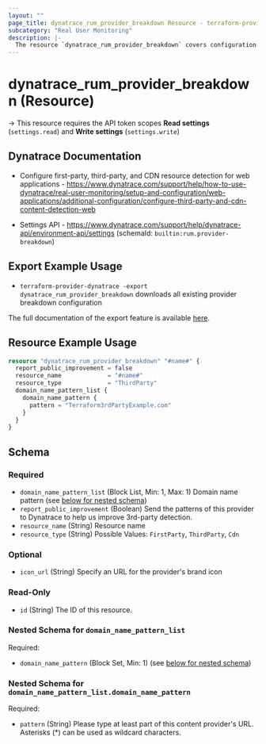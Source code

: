 ```yaml
---
layout: ""
page_title: dynatrace_rum_provider_breakdown Resource - terraform-provider-dynatrace"
subcategory: "Real User Monitoring"
description: |-
  The resource `dynatrace_rum_provider_breakdown` covers configuration for provider breakdown rules for real user monitoring
---
```


# dynatrace_rum_provider_breakdown (Resource)

-> This resource requires the API token scopes **Read settings** (`settings.read`) and **Write settings** (`settings.write`)

## Dynatrace Documentation

- Configure first-party, third-party, and CDN resource detection for web applications - https://www.dynatrace.com/support/help/how-to-use-dynatrace/real-user-monitoring/setup-and-configuration/web-applications/additional-configuration/configure-third-party-and-cdn-content-detection-web

- Settings API - https://www.dynatrace.com/support/help/dynatrace-api/environment-api/settings (schemaId: `builtin:rum.provider-breakdown`)

## Export Example Usage

- `terraform-provider-dynatrace -export dynatrace_rum_provider_breakdown` downloads all existing provider breakdown configuration

The full documentation of the export feature is available [here](https://registry.terraform.io/providers/dynatrace-oss/dynatrace/latest/docs/guides/export-v2).

## Resource Example Usage

```terraform
resource "dynatrace_rum_provider_breakdown" "#name#" {
  report_public_improvement = false
  resource_name             = "#name#"
  resource_type             = "ThirdParty"
  domain_name_pattern_list {
    domain_name_pattern {
      pattern = "Terraform3rdPartyExample.com"
    }
  }
}
```

<!-- schema generated by tfplugindocs -->
## Schema

### Required

- `domain_name_pattern_list` (Block List, Min: 1, Max: 1) Domain name pattern (see [below for nested schema](#nestedblock--domain_name_pattern_list))
- `report_public_improvement` (Boolean) Send the patterns of this provider to Dynatrace to help us improve 3rd-party detection.
- `resource_name` (String) Resource name
- `resource_type` (String) Possible Values: `FirstParty`, `ThirdParty`, `Cdn`

### Optional

- `icon_url` (String) Specify an URL for the provider's brand icon

### Read-Only

- `id` (String) The ID of this resource.

<a id="nestedblock--domain_name_pattern_list"></a>
### Nested Schema for `domain_name_pattern_list`

Required:

- `domain_name_pattern` (Block Set, Min: 1) (see [below for nested schema](#nestedblock--domain_name_pattern_list--domain_name_pattern))

<a id="nestedblock--domain_name_pattern_list--domain_name_pattern"></a>
### Nested Schema for `domain_name_pattern_list.domain_name_pattern`

Required:

- `pattern` (String) Please type at least part of this content provider's URL. Asterisks (*) can be used as wildcard characters.
 